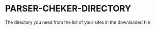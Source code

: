 # PARSER-CHEKER-DIRECTORY
The directory you need from the list of your sites in the downloaded file
